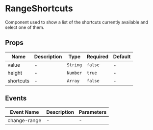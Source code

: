 # RangeShortcuts

Component used to show a list of the shortcuts currently available and select one of them.

## Props

<!-- @vuese:RangeShortcuts:props:start -->

| Name      | Description | Type     | Required | Default |
| --------- | ----------- | -------- | -------- | ------- |
| value     | -           | `String` | `false`  | -       |
| height    | -           | `Number` | `true`   | -       |
| shortcuts | -           | `Array`  | `false`  | -       |

<!-- @vuese:RangeShortcuts:props:end -->

## Events

<!-- @vuese:RangeShortcuts:events:start -->

| Event Name   | Description | Parameters |
| ------------ | ----------- | ---------- |
| change-range | -           | -          |

<!-- @vuese:RangeShortcuts:events:end -->
